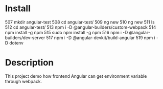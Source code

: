 # Install

507 mkdir angular-test
508 cd angular-test/
509 ng new
510 ng new
511 ls
512 cd angular-test/
513 npm i -D @angular-builders/custom-webpack
514 npm install -g npm
515 sudo npm install -g npm
516 npm i -D @angular-builders/dev-server
517 npm i -D @angular-devkit/build-angular
519 npm i -D dotenv

# Description

This project demo how frontend Angular can get environment variable through webpack.
